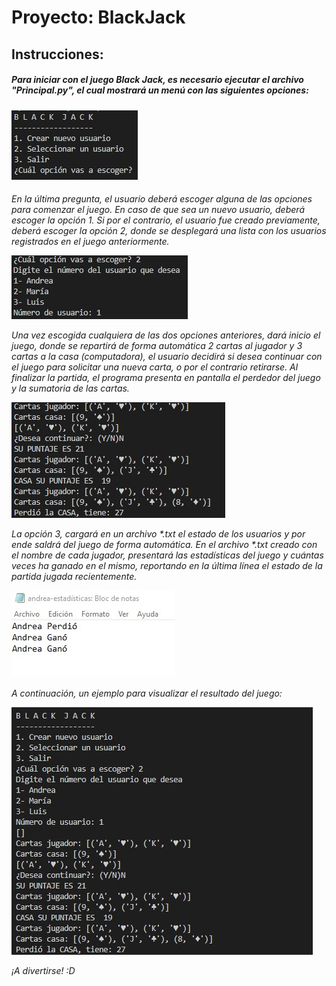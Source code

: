 <h1>Proyecto: BlackJack</h1>
<h2>Instrucciones:</h2>
<h5>Para iniciar con el juego Black Jack, es necesario ejecutar el archivo "Principal.py", el cual mostrará un menú con las siguientes opciones: </h5>

![menu](/Proyecto/img/1.jpg)
  
  <h6>En la última pregunta, el usuario deberá escoger alguna de las opciones para comenzar el juego. En caso de que sea un nuevo usuario, deberá escoger la opción 1. Si por el contrario, el usuario fue creado previamente, deberá escoger la opción 2, donde se desplegará una lista con los usuarios registrados en el juego anteriormente.
  
![menu](/Proyecto/img/3.jpg)
  
  Una vez escogida cualquiera de las dos opciones anteriores, dará inicio el juego, donde se repartirá de forma automática 2 cartas al jugador y 3 cartas a la casa (computadora), el usuario decidirá si desea continuar con el juego para solicitar una nueva carta, o por el contrario retirarse. Al finalizar la partida, el programa presenta en pantalla el perdedor del juego y la sumatoria de las cartas.
  
![menu](/Proyecto/img/4.jpg)
  
  La opción 3, cargará en un archivo *.txt el estado de los usuarios y por ende saldrá del juego de forma automática. En el archivo *.txt creado con el nombre de cada jugador, presentará las estadísticas del juego y cuántas veces ha ganado en el mismo, reportando en la última línea el estado de la partida jugada recientemente.
  
![menu](/Proyecto/img/5.jpg)
 
  A continuación, un ejemplo para visualizar el resultado del juego:
  
  ![menu](/Proyecto/img/2.jpg)
  
 ¡A divertirse! :D </h6>
  
  



 
